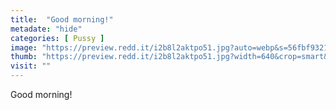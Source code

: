 ```yaml
---
title:  "Good morning!"
metadate: "hide"
categories: [ Pussy ]
image: "https://preview.redd.it/i2b8l2aktpo51.jpg?auto=webp&s=56fbf9321d1f972075283955dad29485c48a71e5"
thumb: "https://preview.redd.it/i2b8l2aktpo51.jpg?width=640&crop=smart&auto=webp&s=59fe1562468f8ec4d35a78a753e9accb61abe294"
visit: ""
---
```

Good morning!
